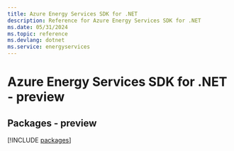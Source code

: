```yaml
---
title: Azure Energy Services SDK for .NET
description: Reference for Azure Energy Services SDK for .NET
ms.date: 05/31/2024
ms.topic: reference
ms.devlang: dotnet
ms.service: energyservices
---
```

# Azure Energy Services SDK for .NET - preview
## Packages - preview
[!INCLUDE [packages](energy-services-index.md)]